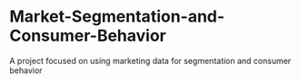 # Market-Segmentation-and-Consumer-Behavior
A project focused on using marketing data for segmentation and consumer behavior
